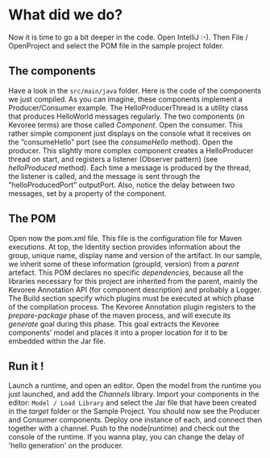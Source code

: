 # What did we do?

Now it is time to go a bit deeper in the code.
Open IntelliJ :-). Then File / OpenProject and select the POM file in the sample project folder.

## The components

Have a look in the `src/main/java` folder. Here is the code of the components we just compiled. As you can imagine, these components implement a Producer/Consumer example.
The HelloProducerThread is a utility class that produces HelloWorld messages regularly. The two components (in Kevoree terms) are those called *Component*.
Open the consumer. This rather simple component just displays on the console what it receives on the ”consumeHello” port (see the *consumeHello* method).
Open the producer. This slightly more complex component creates a HelloProducer thread on start, and registers a listener (Observer pattern) (see *helloProduced* method). Each time a message is produced by the thread, the listener is called, and the message is sent through the ”helloProducedPort” outputPort. Also, notice the delay between two messages, set by a property of the component.

## The POM

Open now the pom.xml file. This file is the configuration file for Maven executions.
At top, the Identity section provides information about the group, unique name, display name and version of the artifact.
In our sample, we inherit some of these information (groupId, version) from a *parent* artefact.
This POM declares no specific *dependencies*, because all the libraries necessary for this project are inherited from the parent, mainly the Kevoree Annotation API (for component description) and probably a Logger.
The Build section specify which plugins must be executed at which phase of the compilation process. The Kevoree Annotation plugin registers to the *prepare-package* phase of the maven process, and will execute its *generate* goal during this phase. This goal extracts the Kevoree components’ model and places it into a proper location for it to be embedded within the Jar file.


## Run it !
Launch a runtime, and open an editor.
Open the model from the runtime you just launched, and add the *Channels* library.
Import your components in the editor: `Model / Load Library` and select the Jar file that have been created in the *target* folder or the Sample Project.
You should now see the Producer and Consumer components. Deploy one instance of each, and connect then together with a channel.
Push to the node(runtime) and check out the console of the runtime.
If you wanna play, you can change the delay of 'hello generation' on the producer.
